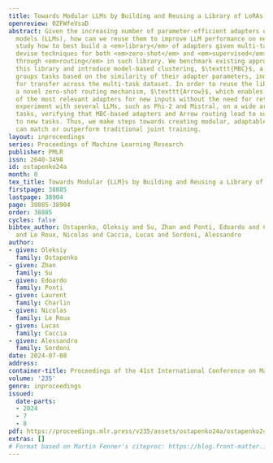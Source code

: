 ```yaml
---
title: Towards Modular LLMs by Building and Reusing a Library of LoRAs
openreview: 0ZFWfeVsaD
abstract: Given the increasing number of parameter-efficient adapters of large language
  models (LLMs), how can we reuse them to improve LLM performance on new tasks? We
  study how to best build a <em>library</em> of adapters given multi-task data and
  devise techniques for both <em>zero-shot</em> and <em>supervised</em> task generalization
  through <em>routing</em> in such library. We benchmark existing approaches to build
  this library and introduce model-based clustering, $\texttt{MBC}$, a method that
  groups tasks based on the similarity of their adapter parameters, indirectly optimizing
  for transfer across the multi-task dataset. In order to reuse the library, we present
  a novel zero-shot routing mechanism, $\texttt{Arrow}$, which enables dynamic selection
  of the most relevant adapters for new inputs without the need for retraining. We
  experiment with several LLMs, such as Phi-2 and Mistral, on a wide array of held-out
  tasks, verifying that MBC-based adapters and Arrow routing lead to superior generalization
  to new tasks. Thus, we make steps towards creating modular, adaptable LLMs that
  can match or outperform traditional joint training.
layout: inproceedings
series: Proceedings of Machine Learning Research
publisher: PMLR
issn: 2640-3498
id: ostapenko24a
month: 0
tex_title: Towards Modular {LLM}s by Building and Reusing a Library of {L}o{RA}s
firstpage: 38885
lastpage: 38904
page: 38885-38904
order: 38885
cycles: false
bibtex_author: Ostapenko, Oleksiy and Su, Zhan and Ponti, Edoardo and Charlin, Laurent
  and Le Roux, Nicolas and Caccia, Lucas and Sordoni, Alessandro
author:
- given: Oleksiy
  family: Ostapenko
- given: Zhan
  family: Su
- given: Edoardo
  family: Ponti
- given: Laurent
  family: Charlin
- given: Nicolas
  family: Le Roux
- given: Lucas
  family: Caccia
- given: Alessandro
  family: Sordoni
date: 2024-07-08
address:
container-title: Proceedings of the 41st International Conference on Machine Learning
volume: '235'
genre: inproceedings
issued:
  date-parts:
  - 2024
  - 7
  - 8
pdf: https://proceedings.mlr.press/v235/assets/ostapenko24a/ostapenko24a.pdf
extras: []
# Format based on Martin Fenner's citeproc: https://blog.front-matter.io/posts/citeproc-yaml-for-bibliographies/
---
```

